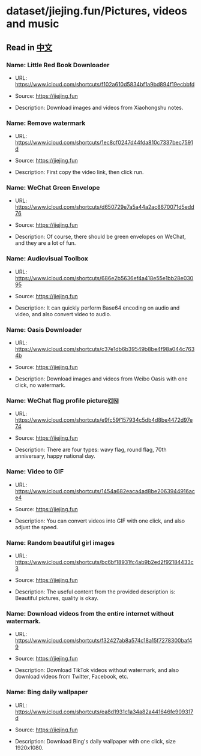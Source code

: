 # dataset/jiejing.fun/Pictures, videos and music

## Read in [中文](README_ZH.md)

### Name: Little Red Book Downloader

- URL: https://www.icloud.com/shortcuts/f102a610d5834bf1a9bd894f19ecbbfd

- Source: https://jiejing.fun

- Description: Download images and videos from Xiaohongshu notes.

### Name: Remove watermark

- URL: https://www.icloud.com/shortcuts/1ec8cf0247d44fda810c7337bec7591d

- Source: https://jiejing.fun

- Description: First copy the video link, then click run.

### Name: WeChat Green Envelope

- URL: https://www.icloud.com/shortcuts/d650729e7a5a44a2ac8670071d5edd76

- Source: https://jiejing.fun

- Description: Of course, there should be green envelopes on WeChat, and they are a lot of fun.

### Name: Audiovisual Toolbox

- URL: https://www.icloud.com/shortcuts/686e2b5636ef4a418e55e1bb28e03095

- Source: https://jiejing.fun

- Description: It can quickly perform Base64 encoding on audio and video, and also convert video to audio.

### Name: Oasis Downloader

- URL: https://www.icloud.com/shortcuts/c37e1db6b39549b8be4f98a044c7634b

- Source: https://jiejing.fun

- Description: Download images and videos from Weibo Oasis with one click, no watermark.

### Name: WeChat flag profile picture🇨🇳

- URL: https://www.icloud.com/shortcuts/e9fc59f157934c5db4d8be4472d97e74

- Source: https://jiejing.fun

- Description: There are four types: wavy flag, round flag, 70th anniversary, happy national day.

### Name: Video to GIF

- URL: https://www.icloud.com/shortcuts/1454a682eaca4ad8be2063944916ace4

- Source: https://jiejing.fun

- Description: You can convert videos into GIF with one click, and also adjust the speed.

### Name: Random beautiful girl images

- URL: https://www.icloud.com/shortcuts/bc6bf18931fc4ab9b2ed2f92184433c3

- Source: https://jiejing.fun

- Description: The useful content from the provided description is: Beautiful pictures, quality is okay.

### Name: Download videos from the entire internet without watermark.

- URL: https://www.icloud.com/shortcuts/f32427ab8a574c18a15f7278300baf49

- Source: https://jiejing.fun

- Description: Download TikTok videos without watermark, and also download videos from Twitter, Facebook, etc.

### Name: Bing daily wallpaper

- URL: https://www.icloud.com/shortcuts/ea8d1931c1a34a82a441646fe909317d

- Source: https://jiejing.fun

- Description: Download Bing's daily wallpaper with one click, size 1920x1080.

